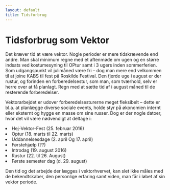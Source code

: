 ```yaml
---
layout: default
title: Tidsforbrug
---
```

<h1>Tidsforbrug som Vektor</h1>

<p>Det kræver tid at være vektor. Nogle perioder er mere tidskrævende end andre. Man skal minimum regne med et aftenmøde om ugen og en større indsats ved kostumesyning til OPtur samt i 3 ugers inden sommerferien. Som udgangspunkt vil julimåned være fri – dog man mere end velkommen til at joine KABS til fest på Roskilde Festival. Den fjerde uge i august er der rustur, og forinden en forberedelsestur, som man, som tværhold, selv er herre over at få planlagt. Regn med at sætte tid af i august måned til de resterende forberedelser. </p>
<p>Vektorarbejdet er udover forberedelsesturerne meget fleksibelt – dette er bl.a. at planlægge diverse sociale events, holde styr på økonomien internt eller eksternt og hygge en masse om sine russer. Dog er der nogle datoer, hvor det vil være nødvendigt at deltage i: </p>

<li>Hej-Vektor-Fest (25. februar 2016)</li>
<li>Optur (18. marts til 22. marts)</li>
<li>Uddannelsesdage (2. april Og 17. april)</li>
<li>Førstehjælp (??)</li>
<li>Introdag (19. august 2016)</li>
<li>Rustur (22. til 26. August)</li>
<li>Første semester dag (d. 29. august)</li>
<p>Den tid og det arbejde der lægges i vektorhvervet, kan slet ikke måles med de bekendtskaber, den personlige erfaring samt viden, man får i løbet af sin vektor periode. </p>